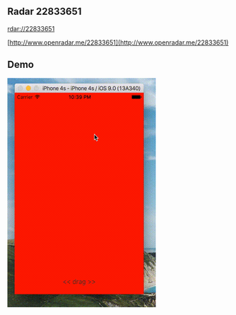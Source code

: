 ## Radar 22833651

[rdar://22833651](rdar://22833651)

[http://www.openradar.me/22833651](http://www.openradar.me/22833651)

## Demo

![img](tt_uipvc_viewcontrollers_radar.gif)